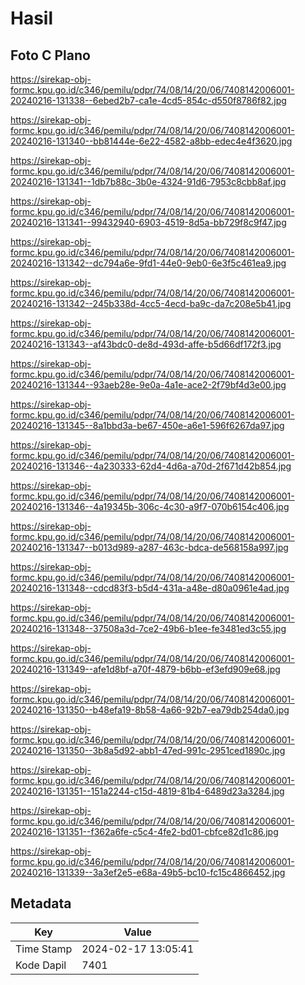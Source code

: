 # Hasil

## Foto C Plano

https://sirekap-obj-formc.kpu.go.id/c346/pemilu/pdpr/74/08/14/20/06/7408142006001-20240216-131338--6ebed2b7-ca1e-4cd5-854c-d550f8786f82.jpg

https://sirekap-obj-formc.kpu.go.id/c346/pemilu/pdpr/74/08/14/20/06/7408142006001-20240216-131340--bb81444e-6e22-4582-a8bb-edec4e4f3620.jpg

https://sirekap-obj-formc.kpu.go.id/c346/pemilu/pdpr/74/08/14/20/06/7408142006001-20240216-131341--1db7b88c-3b0e-4324-91d6-7953c8cbb8af.jpg

https://sirekap-obj-formc.kpu.go.id/c346/pemilu/pdpr/74/08/14/20/06/7408142006001-20240216-131341--99432940-6903-4519-8d5a-bb729f8c9f47.jpg

https://sirekap-obj-formc.kpu.go.id/c346/pemilu/pdpr/74/08/14/20/06/7408142006001-20240216-131342--dc794a6e-9fd1-44e0-9eb0-6e3f5c461ea9.jpg

https://sirekap-obj-formc.kpu.go.id/c346/pemilu/pdpr/74/08/14/20/06/7408142006001-20240216-131342--245b338d-4cc5-4ecd-ba9c-da7c208e5b41.jpg

https://sirekap-obj-formc.kpu.go.id/c346/pemilu/pdpr/74/08/14/20/06/7408142006001-20240216-131343--af43bdc0-de8d-493d-affe-b5d66df172f3.jpg

https://sirekap-obj-formc.kpu.go.id/c346/pemilu/pdpr/74/08/14/20/06/7408142006001-20240216-131344--93aeb28e-9e0a-4a1e-ace2-2f79bf4d3e00.jpg

https://sirekap-obj-formc.kpu.go.id/c346/pemilu/pdpr/74/08/14/20/06/7408142006001-20240216-131345--8a1bbd3a-be67-450e-a6e1-596f6267da97.jpg

https://sirekap-obj-formc.kpu.go.id/c346/pemilu/pdpr/74/08/14/20/06/7408142006001-20240216-131346--4a230333-62d4-4d6a-a70d-2f671d42b854.jpg

https://sirekap-obj-formc.kpu.go.id/c346/pemilu/pdpr/74/08/14/20/06/7408142006001-20240216-131346--4a19345b-306c-4c30-a9f7-070b6154c406.jpg

https://sirekap-obj-formc.kpu.go.id/c346/pemilu/pdpr/74/08/14/20/06/7408142006001-20240216-131347--b013d989-a287-463c-bdca-de568158a997.jpg

https://sirekap-obj-formc.kpu.go.id/c346/pemilu/pdpr/74/08/14/20/06/7408142006001-20240216-131348--cdcd83f3-b5d4-431a-a48e-d80a0961e4ad.jpg

https://sirekap-obj-formc.kpu.go.id/c346/pemilu/pdpr/74/08/14/20/06/7408142006001-20240216-131348--37508a3d-7ce2-49b6-b1ee-fe3481ed3c55.jpg

https://sirekap-obj-formc.kpu.go.id/c346/pemilu/pdpr/74/08/14/20/06/7408142006001-20240216-131349--afe1d8bf-a70f-4879-b6bb-ef3efd909e68.jpg

https://sirekap-obj-formc.kpu.go.id/c346/pemilu/pdpr/74/08/14/20/06/7408142006001-20240216-131350--b48efa19-8b58-4a66-92b7-ea79db254da0.jpg

https://sirekap-obj-formc.kpu.go.id/c346/pemilu/pdpr/74/08/14/20/06/7408142006001-20240216-131350--3b8a5d92-abb1-47ed-991c-2951ced1890c.jpg

https://sirekap-obj-formc.kpu.go.id/c346/pemilu/pdpr/74/08/14/20/06/7408142006001-20240216-131351--151a2244-c15d-4819-81b4-6489d23a3284.jpg

https://sirekap-obj-formc.kpu.go.id/c346/pemilu/pdpr/74/08/14/20/06/7408142006001-20240216-131351--f362a6fe-c5c4-4fe2-bd01-cbfce82d1c86.jpg

https://sirekap-obj-formc.kpu.go.id/c346/pemilu/pdpr/74/08/14/20/06/7408142006001-20240216-131339--3a3ef2e5-e68a-49b5-bc10-fc15c4866452.jpg


## Metadata

| Key        | Value               |
| ---------- | ------------------- |
| Time Stamp | 2024-02-17 13:05:41 |
| Kode Dapil | 7401                |



